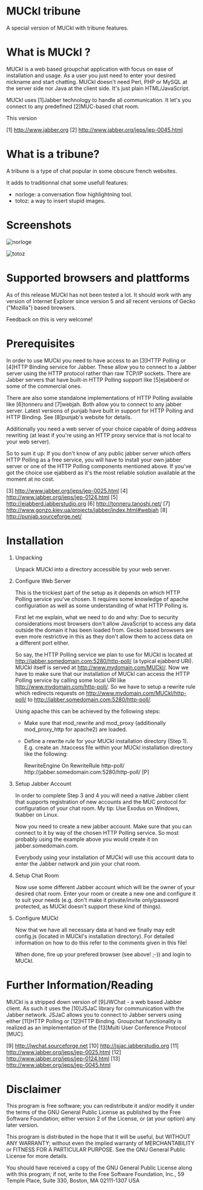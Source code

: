 MUCkl tribune 
=============

A special version of MUCkl with tribune features.

What is MUCkl ?
===============

  MUCkl is a web based groupchat application with focus on ease of
  installation and usage. As a user you just need to enter your
  desired nickname and start chatting.
  MUCkl doesn't need Perl, PHP or MySQL at the server side nor Java at
  the client side. It's just plain HTML/JavaScript.

  MUCkl uses [1]Jabber technology to handle all communication. It
  let's you connect to any predefined [2]MUC-based chat room.

  This version 


  [1] http://www.jabber.org
  [2] http://www.jabber.org/jeps/jep-0045.html

What is a tribune?
==================

A tribune is a type of chat popular in some obscure french websites.

It adds to traditionnal chat some usefull features:

- norloge: a conversation flow highlightning tool.
- totoz: a way to insert stupid images.

Screenshots
===========

![norloge](screenshots/norloge.png)

![totoz](screenshots/totoz.png)

Supported browsers and plattforms
=================================

  As of this release MUCkl has not been tested a lot. It should work
  with any version of Internet Explorer since version 5 and all recent
  versions of Gecko ("Mozilla") based browsers. 

  Feedback on this is very welcome!


Prerequisites
=============

  In order to use MUCkl you need to have access to an [3]HTTP Polling
  or [4]HTTP Binding service for Jabber. These allow you to connect to
  a Jabber server using the HTTP protocol rather than raw TCP/IP
  sockets. There are Jabber servers that have built-in HTTP Polling
  support like [5]ejabberd or some of the commercial ones.

  There are also some standalone implementations of HTTP Polling
  available like [6]tonneru and [7]webjah. Both allow you to connect
  to any jabber server. Latest versions of punjab have built in
  support for HTTP Polling and HTTP Binding. See [8]punjab's website for
  details.

  Additionally you need a web server of your choice capable of doing
  address rewriting (at least if you're using an HTTP proxy service
  that is not local to your web server).

  So to sum it up: If you don't know of any public jabber server which
  offers HTTP Polling as a free service, you will have to install your
  own jabber server or one of the HTTP Polling components mentioned
  above. If you've got the choice use ejabberd as it's the most
  reliable solution available at the moment at no cost.

  [3] http://www.jabber.org/jeps/jep-0025.html
  [4] http://www.jabber.org/jeps/jep-0124.html
  [5] http://ejabberd.jabberstudio.org
  [6] http://tonneru.tanoshi.net/
  [7] http://www.gonzo.kiev.ua/projects/jabber/index.html#webjah
  [8] http://punjab.sourceforge.net/


Installation
============

  1) Unpacking

     Unpack MUCkl into a directory accessible by your web server.

  2) Configure Web Server

     This is the trickiest part of the setup as it depends on which
     HTTP Polling service you've chosen. It requires some knowledge of
     apache configuration as well as some understanding of what HTTP
     Polling is.

     First let me explain, what we need to do and why: Due to security
     considerations most browsers don't allow JavaScript to access any
     data outside the domain it has been loaded from. Gecko based
     browsers are even more restrictive in this as they don't allow
     them to access data on a different port either.

     So say, the HTTP Polling service we plan to use for MUCkl is
     located at http://jabber.somedomain.com:5280/http-poll/ (a
     typical ejabberd URI). MUCkl itself is served at
     http://www.mydomain.com/MUCkl/. Now we have to make sure that our
     installation of MUCkl can access the HTTP Polling service by
     calling some local URI like
     http://www.mydomain.com/http-poll/. So we have to
     setup a rewrite rule which redirects requests on
     http://www.mydomain.com/MUCkl/http-poll/ to
     http://jabber.somedomain.com:5280/http-poll/.

     Using apache this can be achieved by the following steps:

     * Make sure that mod_rewrite and mod_proxy (additionally
       mod_proxy_http for apache2) are loaded.

     * Define a rewrite rule for your MUCkl installation directory (Step 1). 
       E.g. create an .htaccess file within your MUCkl installation
       directory like the following:

       <IfModule mod_rewrite.c>
         RewriteEngine On
         RewriteRule http-poll/ http://jabber.somedomain.com:5280/http-poll/ [P]
       </IfModule>


  3) Setup Jabber Account

     In order to complete Step 3 and 4 you will need a native Jabber
     client that supports registration of new accounts and the MUC
     protocol for configuration of your chat room. My tip: Use Exodus
     on Windows, tkabber on Linux.

     Now you need to create a new jabber account. Make sure that you
     can connect to it by way of the chosen HTTP Polling service. So
     most probably using the example above you would create it on
     jabber.somedomain.com.

     Everybody using your installation of MUCkl will use this account
     data to enter the Jabber network and join your chat room.

  4) Setup Chat Room

     Now use some different Jabber account which will be the owner of
     your desired chat room. Enter your room or create a new one and
     configure it to suit your needs (e.g. don't make it
     private/invite only/password protected, as MUCkl doesn't support
     these kind of things).

  5) Configure MUCkl

     Now that we have all necessary data at hand we finally may edit
     config.js (located in MUCkl's installation directory). For
     detailed information on how to do this refer to the comments
     given in this file!

     When done, fire up your prefered browser (see above! ;-)) and
     login to MUCkl.


Further Information/Reading
===========================

  MUCkl is a stripped down version of [9]JWChat - a web based Jabber
  client. As such it uses the [10]JSJaC library for communication with
  the Jabber network. JSJaC allows you to connect to Jabber servers
  using either [11]HTTP Polling or [12]HTTP Binding. Groupchat
  functionality is realized as an implementation of the [13]Multi User
  Conference Protocol [MUC].


  [9] http://jwchat.sourceforge.net
  [10] http://jsjac.jabberstudio.org
  [11] http://www.jabber.org/jeps/jep-0025.html
  [12] http://www.jabber.org/jeps/jep-0124.html
  [13] http://www.jabber.org/jeps/jep-0045.html


Disclaimer
==========

  This program is free software; you can redistribute it and/or modify
  it under the terms of the GNU General Public License as published by
  the Free Software Foundation; either version 2 of the License, or
  (at your option) any later version.

  This program is distributed in the hope that it will be useful, but
  WITHOUT ANY WARRANTY; without even the implied warranty of
  MERCHANTABILITY or FITNESS FOR A PARTICULAR PURPOSE.  See the GNU
  General Public License for more details.

  You should have received a copy of the GNU General Public License
  along with this program; if not, write to the Free Software
  Foundation, Inc., 59 Temple Place, Suite 330, Boston, MA 02111-1307
  USA

